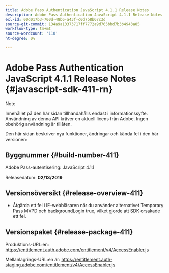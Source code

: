 ```yaml
---
title: Adobe Pass Authentication JavaScript 4.1.1 Release Notes
description: Adobe Pass Authentication JavaScript 4.1.1 Release Notes
exl-id: 00d017b3-700d-48b6-a43f-c0d7b8b67c3d
source-git-commit: 134a9a13373717ff7772a9d765bbd7b3b4943a85
workflow-type: tm+mt
source-wordcount: '110'
ht-degree: 0%

---
```


# Adobe Pass Authentication JavaScript 4.1.1 Release Notes {#javascript-sdk-411-rn}

>[!NOTE]
>
>Innehållet på den här sidan tillhandahålls endast i informationssyfte. Användning av denna API kräver en aktuell licens från Adobe. Ingen obehörig användning är tillåten.

Den här sidan beskriver nya funktioner, ändringar och kända fel i den här versionen:

## Byggnummer {#build-number-411}

Adobe Pass-autentisering: JavaScript 4.1.1

Releasedatum: **02/13/2019**

## Versionsöversikt {#release-overview-411}

* Åtgärda ett fel i IE-webbläsaren när du använder alternativet Temporary Pass MVPD och backgroundLogin true, vilket gjorde att SDK orsakade ett fel.

## Versionspaket {#release-package-411}

Produktions-URL:en: https://entitlement.auth.adobe.com/entitlement/v4/AccessEnabler.js

Mellanlagrings-URL:en är: https://entitlement.auth-staging.adobe.com/entitlement/v4/AccessEnabler.js

